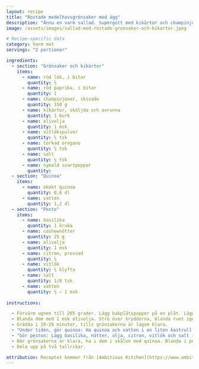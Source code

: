 ```yaml
---
layout: recipe
title: "Rostade medelhavsgrönsaker med ägg"
description: "Ännu en varm sallad. Supergott med kikärtor och champinjoner!"
image: /assets/images/sallad-med-rostade-gronsaker-och-kikartor.jpeg

# Recipe-specific data
category: Varm mat
servings: "2 portioner"

ingredients:
  - section: "Grönsaker och kikärtor"
    items:
      - name: röd lök, i bitar
        quantity: ½
      - name: röd paprika, i bitar
        quantity: 1
      - name: champinjoner, skivade
        quantity: 150 g
      - name: kikärtor, sköljda och avrunna
        quantity: 1 burk
      - name: olivolja
        quantity: 1 msk
      - name: vitlökspulver
        quantity: ½ tsk
      - name: torkad oregano
        quantity: ¼ tsk
      - name: salt
        quantity: ¼ tsk
      - name: nymald svartpeppar
        quantity:
  - section: "Quinoa"
    items:
      - name: okokt quinoa
        quantity: 0,6 dl
      - name: vatten
        quantity: 1,2 dl
  - section: "Pesto"
    items:
      - name: basilika
        quantity: 1 kruka
      - name: cashewnötter
        quantity: 25 g
      - name: olivolja
        quantity: 1 msk
      - name: citron, pressad
        quantity: ¼
      - name: vitlök
        quantity: ½ klyfta
      - name: salt
        quantity: 1/8 tsk
      - name: vatten
        quantity: ½ – 1 msk
        
instructions:

  - Förvärm ugnen till 205 grader. Lägg bakplåtspapper på en plåt. Lägg på grönsaker i bitar och kikärtor.
  - Blanda dem med 1 msk olivolja. Strö över kryddorna, blanda runt igen och sprid ut alltihop jämnt.
  - Grädda i 20-25 minuter, tills grönsakerna är lagom klara.
  - "Under tiden, gör quinoa: Ha quinoa och vatten i en liten kastrull. Koka upp, lägg på lock, sänk värmen och låt puttra i 15 minuter. Häll över quinoan i en stor skål."
  - "Gör peston: Lägg basilika, nötter, olja, citron, vitlök och salt i en mixerbunke. Mixa till en slät blandning. Späd med vatten till lagom konsistens. Den ska vara ganska tjock."
  - När grönsakerna är klara, ha i dem i skålen med quinoa. Blanda i peston.
  - Dela upp på två tallrikar.

attribution: Receptet kommer från [Ambitious Kitchen](https://www.ambitiouskitchen.com/roasted-veggie-chickpea-pesto-quinoa-salad/)
---
```


